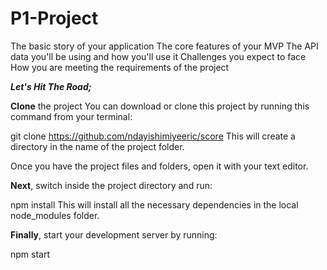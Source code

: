 # P1-Project
The basic story of your application
The core features of your MVP
The API data you'll be using and how you'll use it
Challenges you expect to face
How you are meeting the requirements of the project

_**Let's Hit The Road;**_

**Clone** the project
You can download or clone this project by running this command from your terminal:

git clone https://github.com/ndayishimiyeeric/score
This will create a directory in the name of the project folder.

Once you have the project files and folders, open it with your text editor.

**Next**, switch inside the project directory and run:

npm install
This will install all the necessary dependencies in the local node_modules folder.

**Finally**, start your development server by running:

npm start
